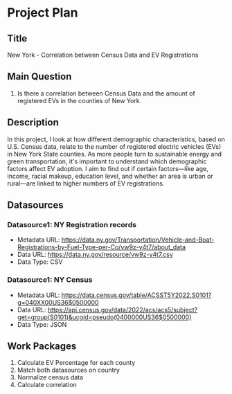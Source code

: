 # Project Plan

## Title
<!-- Give your project a short title. -->
New York - Correlation between Census Data and EV Registrations

## Main Question

<!-- Think about one main question you want to answer based on the data. -->
1. Is there a correlation between Census Data and the amount of registered EVs in the counties of New York.

## Description

<!-- Describe your data science project in max. 200 words. Consider writing about why and how you attempt it. -->
In this project, I look at how different demographic characteristics, based on U.S. Census data, relate to the number of registered electric vehicles (EVs) in New York State counties. 
As more people turn to sustainable energy and green transportation, it's important to understand which demographic factors affect EV adoption.
I aim to find out if certain factors—like age, income, racial makeup, education level, and whether an area is urban or rural—are linked to higher numbers of EV registrations.

## Datasources

<!-- Describe each datasources you plan to use in a section. Use the prefic "DatasourceX" where X is the id of the datasource. -->

### Datasource1: NY Registration records
* Metadata URL: https://data.ny.gov/Transportation/Vehicle-and-Boat-Registrations-by-Fuel-Type-per-Co/vw9z-y4t7/about_data
* Data URL: https://data.ny.gov/resource/vw9z-y4t7.csv
* Data Type: CSV

### Datasource1: NY Census
* Metadata URL: https://data.census.gov/table/ACSST5Y2022.S0101?g=040XX00US36$0500000
* Data URL: https://api.census.gov/data/2022/acs/acs5/subject?get=group(S0101)&ucgid=pseudo(0400000US36$0500000)
* Data Type: JSON


## Work Packages

<!-- List of work packages ordered sequentially, each pointing to an issue with more details. -->

1. Calculate EV Percentage for each county
2. Match both datasources on country
3. Normalize census data
4. Calculate correlation
